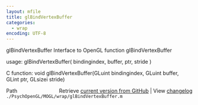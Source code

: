 ```yaml
---
layout: mfile
title: glBindVertexBuffer
categories:
  - wrap
encoding: UTF-8
---
```


glBindVertexBuffer  Interface to OpenGL function glBindVertexBuffer  

usage:  glBindVertexBuffer( bindingindex, buffer, ptr, stride )  

C function:  void glBindVertexBuffer(GLuint bindingindex, GLuint buffer, GLint ptr, GLsizei stride)  


<div class="code_header" style="text-align:right;">
  <span style="float:left;">Path&nbsp;&nbsp;</span> <span class="counter">Retrieve <a href=
  "https://raw.github.com/Psychtoolbox-3/Psychtoolbox-3/beta/./PsychOpenGL/MOGL/wrap/glBindVertexBuffer.m">current version from GitHub</a> | View <a href=
  "https://github.com/Psychtoolbox-3/Psychtoolbox-3/commits/beta/./PsychOpenGL/MOGL/wrap/glBindVertexBuffer.m">changelog</a></span>
</div>
<div class="code">
  <code>./PsychOpenGL/MOGL/wrap/glBindVertexBuffer.m</code>
</div>
